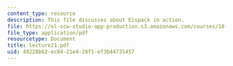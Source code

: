 ```yaml
---
content_type: resource
description: This file discusses about Eispack in action.
file: https://ol-ocw-studio-app-production.s3.amazonaws.com/courses/18-330-introduction-to-numerical-analysis-spring-2004/49228b62ec0421e428f1ef3b44735457_lecture21.pdf
file_type: application/pdf
resourcetype: Document
title: lecture21.pdf
uid: 49228b62-ec04-21e4-28f1-ef3b44735457
---
```

